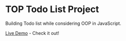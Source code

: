 # TOP Todo List Project

Building Todo list while considering OOP in JavaScript.

[Live Demo]() - Check it out!
